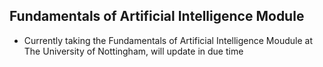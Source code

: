 **Fundamentals of Artificial Intelligence Module**
---
- Currently taking the Fundamentals of Artificial Intelligence Moudule at The University of Nottingham, will update in due time
